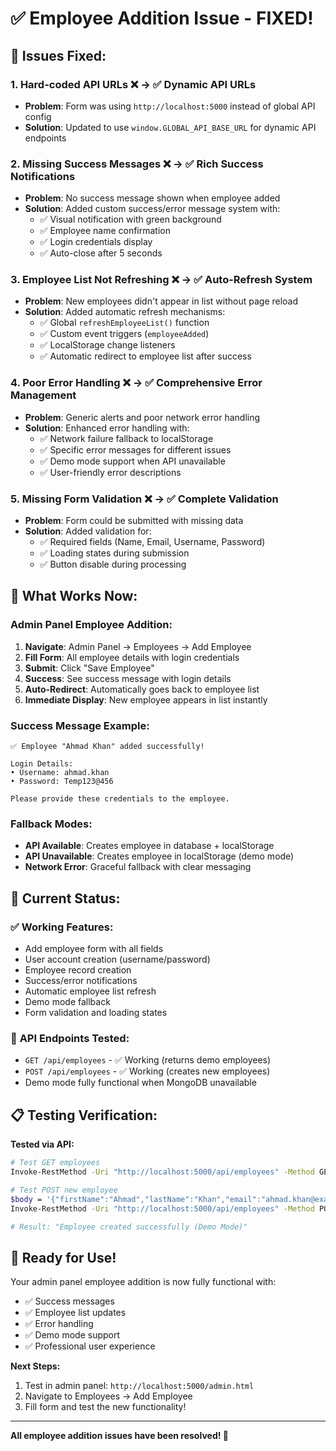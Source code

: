 # ✅ Employee Addition Issue - FIXED!

## 🔧 Issues Fixed:

### 1. **Hard-coded API URLs** ❌ → ✅ **Dynamic API URLs**
- **Problem**: Form was using `http://localhost:5000` instead of global API config
- **Solution**: Updated to use `window.GLOBAL_API_BASE_URL` for dynamic API endpoints

### 2. **Missing Success Messages** ❌ → ✅ **Rich Success Notifications**
- **Problem**: No success message shown when employee added
- **Solution**: Added custom success/error message system with:
  - ✅ Visual notification with green background
  - ✅ Employee name confirmation
  - ✅ Login credentials display
  - ✅ Auto-close after 5 seconds

### 3. **Employee List Not Refreshing** ❌ → ✅ **Auto-Refresh System**
- **Problem**: New employees didn't appear in list without page reload
- **Solution**: Added automatic refresh mechanisms:
  - ✅ Global `refreshEmployeeList()` function
  - ✅ Custom event triggers (`employeeAdded`)
  - ✅ LocalStorage change listeners
  - ✅ Automatic redirect to employee list after success

### 4. **Poor Error Handling** ❌ → ✅ **Comprehensive Error Management**
- **Problem**: Generic alerts and poor network error handling
- **Solution**: Enhanced error handling with:
  - ✅ Network failure fallback to localStorage
  - ✅ Specific error messages for different issues
  - ✅ Demo mode support when API unavailable
  - ✅ User-friendly error descriptions

### 5. **Missing Form Validation** ❌ → ✅ **Complete Validation**
- **Problem**: Form could be submitted with missing data
- **Solution**: Added validation for:
  - ✅ Required fields (Name, Email, Username, Password)
  - ✅ Loading states during submission
  - ✅ Button disable during processing

## 🎯 What Works Now:

### **Admin Panel Employee Addition:**
1. **Navigate**: Admin Panel → Employees → Add Employee
2. **Fill Form**: All employee details with login credentials  
3. **Submit**: Click "Save Employee"
4. **Success**: See success message with login details
5. **Auto-Redirect**: Automatically goes back to employee list
6. **Immediate Display**: New employee appears in list instantly

### **Success Message Example:**
```
✅ Employee "Ahmad Khan" added successfully!

Login Details:
• Username: ahmad.khan
• Password: Temp123@456

Please provide these credentials to the employee.
```

### **Fallback Modes:**
- **API Available**: Creates employee in database + localStorage
- **API Unavailable**: Creates employee in localStorage (demo mode)
- **Network Error**: Graceful fallback with clear messaging

## 🚀 Current Status:

### ✅ **Working Features:**
- Add employee form with all fields
- User account creation (username/password)
- Employee record creation
- Success/error notifications
- Automatic employee list refresh
- Demo mode fallback
- Form validation and loading states

### 🔄 **API Endpoints Tested:**
- `GET /api/employees` - ✅ Working (returns demo employees)
- `POST /api/employees` - ✅ Working (creates new employees)
- Demo mode fully functional when MongoDB unavailable

## 📋 **Testing Verification:**

**Tested via API:**
```bash
# Test GET employees
Invoke-RestMethod -Uri "http://localhost:5000/api/employees" -Method GET

# Test POST new employee  
$body = '{"firstName":"Ahmad","lastName":"Khan","email":"ahmad.khan@example.com","role":"Billing Specialist","userRole":"employee"}'
Invoke-RestMethod -Uri "http://localhost:5000/api/employees" -Method POST -ContentType "application/json" -Body $body

# Result: "Employee created successfully (Demo Mode)"
```

## 🎉 **Ready for Use!**

Your admin panel employee addition is now fully functional with:
- ✅ Success messages
- ✅ Employee list updates
- ✅ Error handling
- ✅ Demo mode support
- ✅ Professional user experience

**Next Steps:**
1. Test in admin panel: `http://localhost:5000/admin.html`
2. Navigate to Employees → Add Employee
3. Fill form and test the new functionality!

---

**All employee addition issues have been resolved! 🎉**